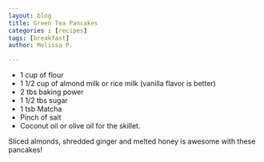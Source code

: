 ```yaml
---
layout: blog
title: Green Tea Pancakes
categories : [recipes]
tags: [breakfast]
author: Melissa P.

---
```

<ul>
  <li>1 cup of flour</li>
  <li>1 1/2 cup of almond milk or rice milk (vanilla flavor is better)</li>
  <li>2 tbs baking power</li>
  <li>1 1/2 tbs sugar</li>
  <li>1 tsb Matcha</li>
  <li>Pinch of salt</li>
  <li>Coconut oil or olive oil for the skillet.</li>
</ul>

<p>Sliced almonds, shredded ginger and melted honey is awesome with these pancakes!</p>

